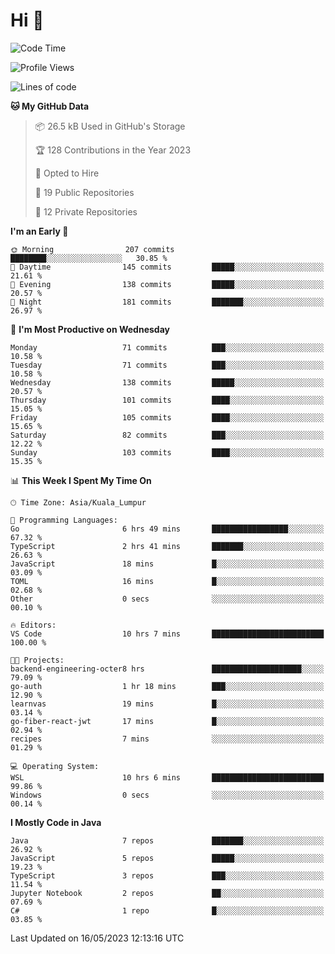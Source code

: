 <h1>Hi 👋</h1>

<!--START_SECTION:waka-->
![Code Time](http://img.shields.io/badge/Code%20Time-200%20hrs%2028%20mins-blue)

![Profile Views](http://img.shields.io/badge/Profile%20Views-22-blue)

![Lines of code](https://img.shields.io/badge/From%20Hello%20World%20I%27ve%20Written-652.8%20thousand%20lines%20of%20code-blue)

**🐱 My GitHub Data** 

> 📦 26.5 kB Used in GitHub's Storage 
 > 
> 🏆 128 Contributions in the Year 2023
 > 
> 💼 Opted to Hire
 > 
> 📜 19 Public Repositories 
 > 
> 🔑 12 Private Repositories 
 > 
**I'm an Early 🐤** 

```text
🌞 Morning                207 commits         ████████░░░░░░░░░░░░░░░░░   30.85 % 
🌆 Daytime                145 commits         █████░░░░░░░░░░░░░░░░░░░░   21.61 % 
🌃 Evening                138 commits         █████░░░░░░░░░░░░░░░░░░░░   20.57 % 
🌙 Night                  181 commits         ███████░░░░░░░░░░░░░░░░░░   26.97 % 
```
📅 **I'm Most Productive on Wednesday** 

```text
Monday                   71 commits          ███░░░░░░░░░░░░░░░░░░░░░░   10.58 % 
Tuesday                  71 commits          ███░░░░░░░░░░░░░░░░░░░░░░   10.58 % 
Wednesday                138 commits         █████░░░░░░░░░░░░░░░░░░░░   20.57 % 
Thursday                 101 commits         ████░░░░░░░░░░░░░░░░░░░░░   15.05 % 
Friday                   105 commits         ████░░░░░░░░░░░░░░░░░░░░░   15.65 % 
Saturday                 82 commits          ███░░░░░░░░░░░░░░░░░░░░░░   12.22 % 
Sunday                   103 commits         ████░░░░░░░░░░░░░░░░░░░░░   15.35 % 
```


📊 **This Week I Spent My Time On** 

```text
🕑︎ Time Zone: Asia/Kuala_Lumpur

💬 Programming Languages: 
Go                       6 hrs 49 mins       █████████████████░░░░░░░░   67.32 % 
TypeScript               2 hrs 41 mins       ███████░░░░░░░░░░░░░░░░░░   26.63 % 
JavaScript               18 mins             █░░░░░░░░░░░░░░░░░░░░░░░░   03.09 % 
TOML                     16 mins             █░░░░░░░░░░░░░░░░░░░░░░░░   02.68 % 
Other                    0 secs              ░░░░░░░░░░░░░░░░░░░░░░░░░   00.10 % 

🔥 Editors: 
VS Code                  10 hrs 7 mins       █████████████████████████   100.00 % 

🐱‍💻 Projects: 
backend-engineering-octer8 hrs               ████████████████████░░░░░   79.09 % 
go-auth                  1 hr 18 mins        ███░░░░░░░░░░░░░░░░░░░░░░   12.90 % 
learnvas                 19 mins             █░░░░░░░░░░░░░░░░░░░░░░░░   03.14 % 
go-fiber-react-jwt       17 mins             █░░░░░░░░░░░░░░░░░░░░░░░░   02.94 % 
recipes                  7 mins              ░░░░░░░░░░░░░░░░░░░░░░░░░   01.29 % 

💻 Operating System: 
WSL                      10 hrs 6 mins       █████████████████████████   99.86 % 
Windows                  0 secs              ░░░░░░░░░░░░░░░░░░░░░░░░░   00.14 % 
```

**I Mostly Code in Java** 

```text
Java                     7 repos             ███████░░░░░░░░░░░░░░░░░░   26.92 % 
JavaScript               5 repos             █████░░░░░░░░░░░░░░░░░░░░   19.23 % 
TypeScript               3 repos             ███░░░░░░░░░░░░░░░░░░░░░░   11.54 % 
Jupyter Notebook         2 repos             ██░░░░░░░░░░░░░░░░░░░░░░░   07.69 % 
C#                       1 repo              █░░░░░░░░░░░░░░░░░░░░░░░░   03.85 % 
```




 Last Updated on 16/05/2023 12:13:16 UTC
<!--END_SECTION:waka-->
